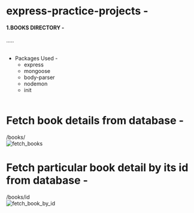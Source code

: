 # express-practice-projects -
<b>1.BOOKS DIRECTORY - </b><br><br>
.....<br><br>
* Packages Used - <br>
  * express<br>
  * mongoose<br>
  * body-parser<br>
  * nodemon<br>
  * init<br><br>
# Fetch book details from database -
/books/<br>
![fetch_books](https://user-images.githubusercontent.com/100152824/162209124-c90e4bd3-c539-4854-943f-8a135379b2d9.png)
# Fetch particular book detail by its id from database -
/books/id<br>
![fetch_book_by_id](https://user-images.githubusercontent.com/100152824/162209932-c2510519-4fde-453d-9e9d-87b3b85508ea.png)
